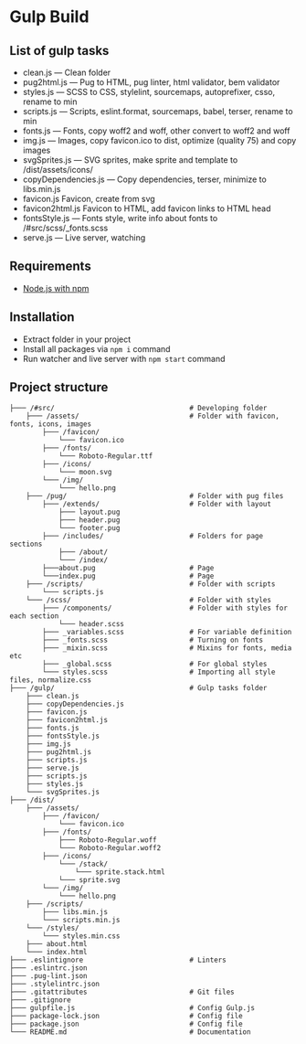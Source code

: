 # Gulp Build

## List of gulp tasks

- clean.js — Clean folder
- pug2html.js — Pug to HTML, pug linter, html validator, bem validator
- styles.js — SCSS to CSS, stylelint, sourcemaps, autoprefixer, csso, rename to min
- scripts.js — Scripts, eslint.format, sourcemaps, babel, terser, rename to min
- fonts.js — Fonts, copy woff2 and woff, other convert to woff2 and woff
- img.js — Images, copy favicon.ico to dist, optimize (quality 75) and copy images
- svgSprites.js — SVG sprites, make sprite and template to /dist/assets/icons/
- copyDependencies.js — Copy dependencies, terser, minimize to libs.min.js
- favicon.js Favicon, create from svg
- favicon2html.js Favicon to HTML, add favicon links to HTML head
- fontsStyle.js — Fonts style, write info about fonts to /#src/scss/_fonts.scss
- serve.js — Live server, watching

## Requirements

- [Node.js with npm](https://nodejs.org/en/)

## Installation

- Extract folder in your project
- Install all packages via `npm i` command
- Run watcher and live server with `npm start` command

## Project structure
```
├─── /#src/                                 # Developing folder
    ├─── /assets/                           # Folder with favicon, fonts, icons, images
        ├─── /favicon/
            └─── favicon.ico
        ├─── /fonts/
            └─── Roboto-Regular.ttf
        ├─── /icons/
            └─── moon.svg
        └─── /img/
            └─── hello.png
    ├─── /pug/                              # Folder with pug files
        ├─── /extends/                      # Folder with layout
            ├─── layout.pug
            ├─── header.pug
            └─── footer.pug
        ├─── /includes/                     # Folders for page sections
            ├─── /about/
            └─── /index/
        ├───about.pug                       # Page
        └───index.pug                       # Page
    ├─── /scripts/                          # Folder with scripts
        └─── scripts.js
    └─── /scss/                             # Folder with styles
        ├─── /components/                   # Folder with styles for each section
            └─── header.scss
        ├─── _variables.scss                # For variable definition
        ├─── _fonts.scss                    # Turning on fonts
        ├─── _mixin.scss                    # Mixins for fonts, media etc
        ├─── _global.scss                   # For global styles
        └─── styles.scss                    # Importing all style files, normalize.css
├─── /gulp/                                 # Gulp tasks folder
    ├─── clean.js
    ├─── copyDependencies.js
    ├─── favicon.js
    ├─── favicon2html.js
    ├─── fonts.js
    ├─── fontsStyle.js
    ├─── img.js
    ├─── pug2html.js
    ├─── scripts.js
    ├─── serve.js
    ├─── scripts.js
    ├─── styles.js
    └─── svgSprites.js
├─── /dist/
    ├─── /assets/
        ├─── /favicon/
            └─── favicon.ico
        ├─── /fonts/
            ├─── Roboto-Regular.woff
            └─── Roboto-Regular.woff2
        ├─── /icons/
            └─── /stack/
                └─── sprite.stack.html
            └─── sprite.svg
        └─── /img/
            └─── hello.png
    ├─── /scripts/
        ├─── libs.min.js
        └─── scripts.min.js
    └─── /styles/
        └─── styles.min.css
    ├─── about.html
    └─── index.html
├─── .eslintignore                          # Linters
├─── .eslintrc.json
├─── .pug-lint.json
├─── .stylelintrc.json
├─── .gitattributes                         # Git files
├─── .gitignore
├─── gulpfile.js                            # Config Gulp.js
├─── package-lock.json                      # Config file
├─── package.json                           # Config file
└─── README.md                              # Documentation
```
